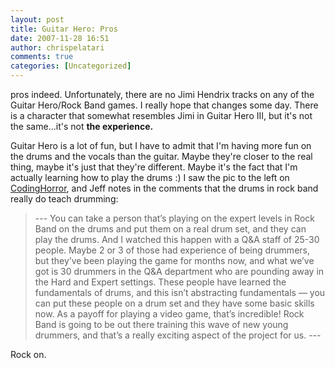 ```yaml
---
layout: post
title: Guitar Hero: Pros
date: 2007-11-28 16:51
author: chrispelatari
comments: true
categories: [Uncategorized]
---
```

pros indeed. Unfortunately, there are no Jimi Hendrix tracks on any of the Guitar Hero/Rock Band games. I really hope that changes some day. There is a character that somewhat resembles Jimi in Guitar Hero III, but it's not the same...it's not <strong>the experience.</strong>

Guitar Hero is a lot of fun, but I have to admit that I'm having more fun on the drums and the vocals than the guitar. Maybe they're closer to the real thing, maybe it's just that they're different. Maybe it's the fact that I'm actually learning how to play the drums :) I saw the pic to the left on <a href="http://www.codinghorror.com/blog/archives/001000.html">CodingHorror</a>, and Jeff notes in the comments that the drums in rock band really do teach drumming:
<blockquote>---
You can take a person that’s playing on the expert levels in Rock Band on the drums and put them on a real drum set, and they can play the drums. And I watched this happen with a Q&amp;A staff of 25-30 people. Maybe 2 or 3 of those had experience of being drummers, but they’ve been playing the game for months now, and what we’ve got is 30 drummers in the Q&amp;A department who are pounding away in the Hard and Expert settings. These people have learned the fundamentals of drums, and this isn’t abstracting fundamentals — you can put these people on a drum set and they have some basic skills now. As a payoff for playing a video game, that’s incredible! Rock Band is going to be out there training this wave of new young drummers, and that’s a really exciting aspect of the project for us.
---</blockquote>
Rock on.
